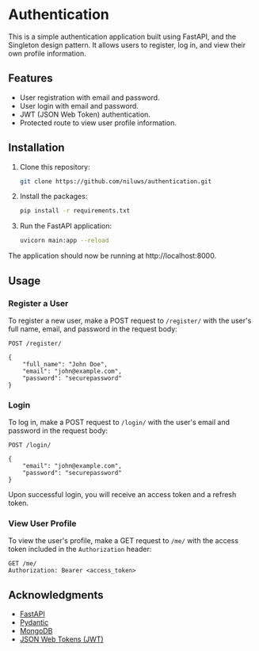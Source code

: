 # Authentication 

This is a simple authentication application built using FastAPI, and the Singleton design pattern. It allows users to register, log in, and view their own profile information.

## Features

- User registration with email and password.
- User login with email and password.
- JWT (JSON Web Token) authentication.
- Protected route to view user profile information.

## Installation

1. Clone this repository:

   ```bash
   git clone https://github.com/niluws/authentication.git
   ```

2. Install the packages:

   ```bash
   pip install -r requirements.txt
   ```

3. Run the FastAPI application:

   ```bash
   uvicorn main:app --reload
   ```

The application should now be running at http://localhost:8000.

## Usage

### Register a User

To register a new user, make a POST request to `/register/` with the user's full name, email, and password in the request body:

```http
POST /register/

{
    "full_name": "John Doe",
    "email": "john@example.com",
    "password": "securepassword"
}
```

### Login

To log in, make a POST request to `/login/` with the user's email and password in the request body:

```http
POST /login/

{
    "email": "john@example.com",
    "password": "securepassword"
}
```

Upon successful login, you will receive an access token and a refresh token.

### View User Profile

To view the user's profile, make a GET request to `/me/` with the access token included in the `Authorization` header:

```http
GET /me/
Authorization: Bearer <access_token>
```

## Acknowledgments

- [FastAPI](https://fastapi.tiangolo.com/)
- [Pydantic](https://pydantic-docs.helpmanual.io/)
- [MongoDB](https://www.mongodb.com/)
- [JSON Web Tokens (JWT)](https://jwt.io/)

